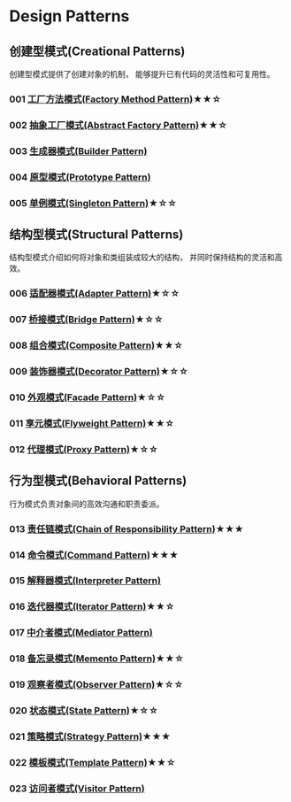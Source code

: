 # Design Patterns

## 创建型模式(Creational Patterns)

创建型模式提供了创建对象的机制， 能够提升已有代码的灵活性和可复用性。

### 001 [工厂方法模式(Factory Method Pattern)](001)★★☆

### 002 [抽象工厂模式(Abstract Factory Pattern)](002)★★☆

### 003 [生成器模式(Builder Pattern)](003)

### 004 [原型模式(Prototype Pattern)](004)

### 005 [单例模式(Singleton Pattern)](005)★☆☆

## 结构型模式(Structural Patterns)

结构型模式介绍如何将对象和类组装成较大的结构， 并同时保持结构的灵活和高效。

### 006 [适配器模式(Adapter Pattern)](006)★☆☆

### 007 [桥接模式(Bridge Pattern)](007)★☆☆

### 008 [组合模式(Composite Pattern)](008)★★☆

### 009 [装饰器模式(Decorator Pattern)](009)★☆☆

### 010 [外观模式(Facade Pattern)](010)★☆☆

### 011 [享元模式(Flyweight Pattern)](011)★★☆

### 012 [代理模式(Proxy Pattern)](012)★☆☆

## 行为型模式(Behavioral Patterns)

行为模式负责对象间的高效沟通和职责委派。

### 013 [责任链模式(Chain of Responsibility Pattern)](013)★★★

### 014 [命令模式(Command Pattern)](014)★★★

### 015 [解释器模式(Interpreter Pattern)]()

### 016 [迭代器模式(Iterator Pattern)](016)★★☆

### 017 [中介者模式(Mediator Pattern)]()

### 018 [备忘录模式(Memento Pattern)](018)★★☆

### 019 [观察者模式(Observer Pattern)](019)★☆☆

### 020 [状态模式(State Pattern)](020)★☆☆

### 021 [策略模式(Strategy Pattern)](021)★★★

### 022 [模板模式(Template Pattern)](022)★★☆

### 023 [访问者模式(Visitor Pattern)](023)
